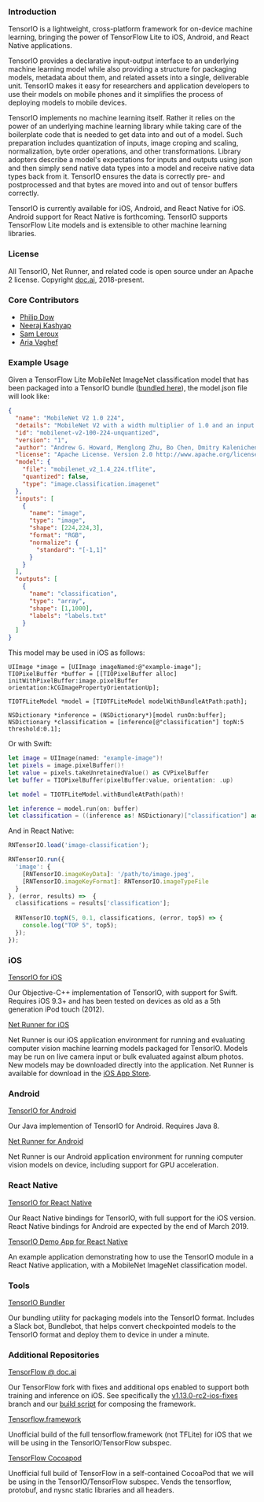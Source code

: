 ### Introduction

TensorIO is a lightweight, cross-platform framework for on-device machine learning, bringing the power of TensorFlow Lite to iOS, Android, and React Native applications. 

TensorIO provides a declarative input-output interface to an underlying machine learning model while also providing a structure for packaging models, metadata about them, and related assets into a single, deliverable unit. TensorIO makes it easy for researchers and application developers to use their models on mobile phones and it simplifies the process of deploying models to mobile devices.

TensorIO implements no machine learning itself. Rather it relies on the power of an underlying machine learning library while taking care of the boilerplate code that is needed to get data into and out of a model. Such preparation includes quantization of inputs, image croping and scaling, normalization, byte order operations, and other transformations. Library adopters describe a model's expectations for inputs and outputs using json and then simply send native data types into a model and receive native data types back from it. TensorIO ensures the data is correctly pre- and postprocessed and that bytes are moved into and out of tensor buffers correctly.

TensorIO is currently available for iOS, Android, and React Native for iOS. Android support for React Native is forthcoming. TensorIO supports TensorFlow Lite models and is extensible to other machine learning libraries.

### License

All TensorIO, Net Runner, and related code is open source under an Apache 2 license. Copyright [doc.ai](https://doc.ai), 2018-present.

### Core Contributors

- [Philip Dow](https://github.com/phildow)
- [Neeraj Kashyap](https://github.com/nkashy1)
- [Sam Leroux](https://github.com/SamLeroux)
- [Aria Vaghef](https://github.com/aria-doc-ai)

### Example Usage

Given a TensorFlow Lite MobileNet ImageNet classification model that has been packaged into a TensorIO bundle ([bundled here](https://github.com/doc-ai/tensorio/tree/master/models/image-classification.tfbundle)), the model.json file will look like:

```json
{
  "name": "MobileNet V2 1.0 224",
  "details": "MobileNet V2 with a width multiplier of 1.0 and an input resolution of 224x224. \n\nMobileNets are based on a streamlined architecture that have depth-wise separable convolutions to build light weight deep neural networks. Trained on ImageNet with categories such as trees, animals, food, vehicles, person etc. MobileNets: Efficient Convolutional Neural Networks for Mobile Vision Applications.",
  "id": "mobilenet-v2-100-224-unquantized",
  "version": "1",
  "author": "Andrew G. Howard, Menglong Zhu, Bo Chen, Dmitry Kalenichenko, Weijun Wang, Tobias Weyand, Marco Andreetto, Hartwig Adam",
  "license": "Apache License. Version 2.0 http://www.apache.org/licenses/LICENSE-2.0",
  "model": {
    "file": "mobilenet_v2_1.4_224.tflite",
    "quantized": false,
    "type": "image.classification.imagenet"
  },
  "inputs": [
    {
      "name": "image",
      "type": "image",
      "shape": [224,224,3],
      "format": "RGB",
      "normalize": {
        "standard": "[-1,1]"
      }
    }
  ],
  "outputs": [
    {
      "name": "classification",
      "type": "array",
      "shape": [1,1000],
      "labels": "labels.txt"
    }
  ]
}

```

This model may be used in iOS as follows:

```objc
UIImage *image = [UIImage imageNamed:@"example-image"];
TIOPixelBuffer *buffer = [[TIOPixelBuffer alloc] initWithPixelBuffer:image.pixelBuffer orientation:kCGImagePropertyOrientationUp];

TIOTFLiteModel *model = [TIOTFLiteModel modelWithBundleAtPath:path];

NSDictionary *inference = (NSDictionary*)[model runOn:buffer];
NSDictionary *classification = [inference[@"classification"] topN:5 threshold:0.1];
```

Or with Swift:

```swift
let image = UIImage(named: "example-image")!
let pixels = image.pixelBuffer()!
let value = pixels.takeUnretainedValue() as CVPixelBuffer
let buffer = TIOPixelBuffer(pixelBuffer:value, orientation: .up)

let model = TIOTFLiteModel.withBundleAtPath(path)!

let inference = model.run(on: buffer)
let classification = ((inference as! NSDictionary)["classification"] as! NSDictionary).topN(5, threshold: 0.1)
```

And in React Native:

```js
RNTensorIO.load('image-classification');

RNTensorIO.run({
  'image': {
    [RNTensorIO.imageKeyData]: '/path/to/image.jpeg',
    [RNTensorIO.imageKeyFormat]: RNTensorIO.imageTypeFile
  }
}, (error, results) =>  {
  classifications = results['classification'];
  
  RNTensorIO.topN(5, 0.1, classifications, (error, top5) => {
    console.log("TOP 5", top5);
  });
});
```

### iOS

[TensorIO for iOS](https://github.com/doc-ai/tensorio-ios)

Our Objective-C++ implementation of TensorIO, with support for Swift. Requires iOS 9.3+ and has been tested on devices as old as a 5th generation iPod touch (2012).

[Net Runner for iOS](https://github.com/doc-ai/net-runner-ios)

Net Runner is our iOS application environment for running and evaluating computer vision machine learning models packaged for TensorIO. Models may be run on live camera input or bulk evaluated against album photos. New models may be downloaded directly into the application. Net Runner is available for download in the [iOS App Store](https://itunes.apple.com/us/app/net-runner-by-doc-ai/id1435828634?mt=8).

### Android

[TensorIO for Android](https://github.com/doc-ai/tensorio-android)

Our Java implemention of TensorIO for Android. Requires Java 8.

[Net Runner for Android](https://github.com/doc-ai/net-runner-android)

Net Runner is our Android application environment for running computer vision models on device, including support for GPU acceleration.

### React Native

[TensorIO for React Native](https://github.com/doc-ai/react-native-tensorio)

Our React Native bindings for TensorIO, with full support for the iOS version. React Native bindings for Android are expected by the end of March 2019.

[TensorIO Demo App for React Native](https://github.com/doc-ai/react-native-tensorio-example)

An example application demonstrating how to use the TensorIO module in a React Native application, with a MobileNet ImageNet classification model.

### Tools

[TensorIO Bundler](https://github.com/doc-ai/tensorio-bundler)

Our bundling utility for packaging models into the TensorIO format. Includes a Slack bot, Bundlebot, that helps convert checkpointed models to the TensorIO format and deploy them to device in under a minute.

### Additional Repositories

[TensorFlow @ doc.ai](https://github.com/doc-ai/tensorflow)

Our TensorFlow fork with fixes and additional ops enabled to support both training and inference on iOS. See specifically the [v1.13.0-rc2-ios-fixes](https://github.com/doc-ai/tensorflow/tree/v1.13.0-rc2-ios-fixes) branch and our [build script](https://github.com/doc-ai/tensorflow/blob/v1.13.0-rc2-ios-fixes/tensorflow/contrib/makefile/create_full_ios_frameworks.sh) for composing the framework.

[Tensorflow.framework](https://github.com/doc-ai/tensorflow-ios-framework)

Unofficial build of the full tensorflow.framework (not TFLite) for iOS that we will be using in the TensorIO/TensorFlow subspec.

[TensorFlow Cocoapod](https://github.com/doc-ai/tensorio-tensorflow-ios)

Unofficial full build of TensorFlow in a self-contained CocoaPod that we will be using in the TensorIO/TensorFlow subspec. Vends the tensorflow, protobuf, and nysnc static libraries and all headers.